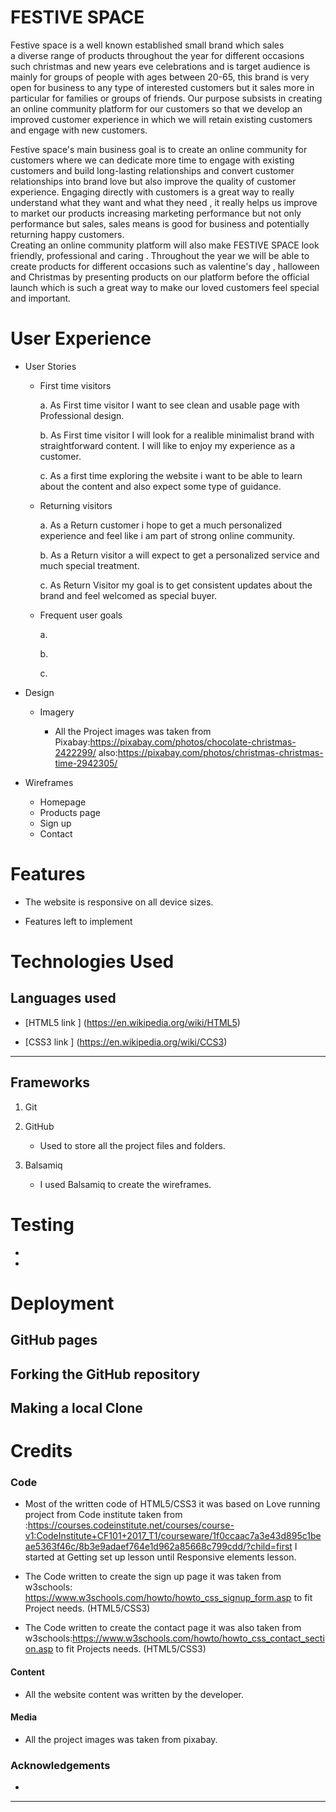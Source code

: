 
# FESTIVE SPACE 

Festive space  is  a well known established  small brand  which  sales  
a diverse range of products throughout the year for different occasions 
such christmas and  new years eve celebrations and is target audience 
is mainly for groups of people with ages between 20-65, this brand 
is very open for business to any type of interested customers but it 
sales more in particular for families or groups of friends. 
Our purpose subsists in creating an online community platform for our 
customers so that we develop an improved  customer experience in which 
we will retain existing customers and engage with new customers.        

Festive space's main business goal is to create an online community for 
customers where we can dedicate more time to engage with  existing customers
and build long-lasting relationships and convert  customer relationships into 
brand love but also improve the quality of customer experience. 
Engaging directly with customers is a great way to really understand what 
they want and what they need , it really helps us improve to market our products 
increasing marketing performance but not only performance but sales, sales means is 
good for business  and potentially returning happy customers.   
Creating an online community platform  will also make FESTIVE SPACE look friendly, 
professional and caring . Throughout the year we will be able to create products for 
different occasions such as valentine's day , halloween and Christmas by  presenting 
products on our platform before the official launch  which is such a great way to make 
our loved customers feel special and important.  


# User Experience  


* User Stories 
    
    * First time visitors 

      a. As First time visitor I want to see clean and usable page with Professional design.     
            
      b. As First time visitor I will look for a realible minimalist brand with straightforward content.
         I will like to enjoy my experience as a customer.   

      c. As a first time exploring the website i want to be able to learn about the content 
         and also expect some type of guidance.     

    * Returning visitors 

      a. As a Return customer i hope to get a much personalized experience and feel like i am part of 
        strong online community.      

      b. As a Return visitor a will expect to get a personalized service and much special treatment.          
     

      c. As Return Visitor my goal is to get consistent updates about the brand and feel welcomed
         as special buyer.    
    
    * Frequent user goals 

      a. 

      
      b. 

      
      c.  


* Design 
       
    * Imagery 
        
        *  All the Project images was taken from Pixabay:https://pixabay.com/photos/chocolate-christmas-2422299/ 
           also:https://pixabay.com/photos/christmas-christmas-time-2942305/      



* Wireframes  

    * Homepage 
    * Products page 
    * Sign up
    * Contact   


# Features 

 * The website is responsive on all device sizes.  

 * Features left to implement  


# Technologies  Used   
  
## Languages used 

  * [HTML5 link ] (https://en.wikipedia.org/wiki/HTML5)

  * [CSS3 link ] (https://en.wikipedia.org/wiki/CCS3)

***

## Frameworks  

   1. Git  
   2. GitHub 
       
        * Used to store all the project files and folders.   
   
   3. Balsamiq 
        
        * I used Balsamiq to create the wireframes.   


# Testing   

 *
 *


# Deployment   

## GitHub pages 

## Forking the GitHub repository 

## Making a local Clone   


# Credits 
 
### Code  
 
*  Most of the written code of HTML5/CSS3 it was based on Love running project from Code institute taken 
   from :https://courses.codeinstitute.net/courses/course-v1:CodeInstitute+CF101+2017_T1/courseware/1f0ccaac7a3e43d895c1beae5363f46c/8b3e9adaef764e1d962a85668c799cdd/?child=first 
   I started at Getting set up lesson until Responsive elements lesson.  

*  The Code written to create the sign up page it was taken from w3schools: https://www.w3schools.com/howto/howto_css_signup_form.asp to fit 
   Project needs. (HTML5/CSS3)

*  The Code written to create the contact page it was also taken from w3schools:https://www.w3schools.com/howto/howto_css_contact_section.asp to fit 
   Projects needs. (HTML5/CSS3) 
             
#### Content 

* All the website content was written by the developer.  

#### Media 

* All the project images was taken from pixabay.  

### Acknowledgements 

*




***

 




 